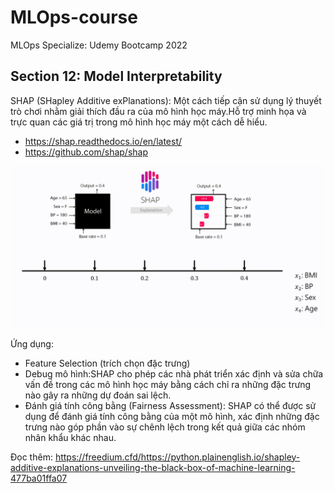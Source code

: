 # MLOps-course
MLOps Specialize: Udemy Bootcamp 2022 

## Section 12: Model Interpretability

SHAP (SHapley Additive exPlanations): Một cách tiếp cận sử dụng lý thuyết trò chơi nhằm giải thích đầu ra của mô hình học máy.Hỗ trợ minh họa và trực quan các giá trị trong mô hình học máy một cách dễ hiểu.
- https://shap.readthedocs.io/en/latest/
- https://github.com/shap/shap



![](figs/shap.gif)



Ứng dụng: 
- Feature Selection (trích chọn đặc trưng)
- Debug mô hình:SHAP cho phép các nhà phát triển xác định và sửa chữa vấn đề trong các mô hình học máy bằng cách chỉ ra những đặc trưng nào gây ra những dự đoán sai lệch.
- Đánh giá tính công bằng (Fairness Assessment): SHAP có thể được sử dụng để đánh giá tính công bằng của một mô hình, xác định những đặc trưng nào góp phần vào sự chênh lệch trong kết quả giữa các nhóm nhân khẩu khác nhau.


Đọc thêm: https://freedium.cfd/https://python.plainenglish.io/shapley-additive-explanations-unveiling-the-black-box-of-machine-learning-477ba01ffa07